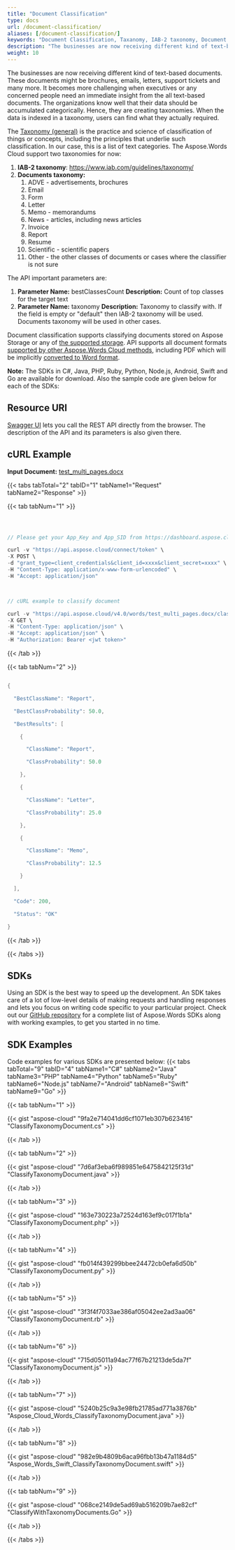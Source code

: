 ```yaml
---
title: "Document Classification"
type: docs
url: /document-classification/
aliases: [/document-classification/]
keywords: "Document Classification, Taxanomy, IAB-2 taxonomy, Document Taxonomy, Word, Microsoft Word, Java, .NET, PHP, Ruby, Python, NodeJS, Swift, Android ,Go"
description: "The businesses are now receiving different kind of text-based documents. These documents might be brochures, emails, letters, support tickets and many more. It becomes more challenging when executives or any concerned people need an immediate insight from the all text-based documents. The organizations know well that their data should be accumulated categorically. Hence, they are creating taxonomies. When the data is indexed in a taxonomy, users can find what they actually required.The Taxonomy (general) is the practice and science of classification of things or concepts, including the principles that underlie such classification. In our case, this is a list of text categories. The Aspose.Words Cloud support two taxonomies for now: IAB-2 taxonomy: Documents taxonomy:ADVE - advertisements, brochuresEmailFormLetterMemo - memorandumsNews - articles, including news articlesInvoiceReportResumeScientific - scientific papersOther - the other classes of documents or cases where the classifier is not sure"
weight: 10
---
```


The businesses are now receiving different kind of text-based documents. These documents might be brochures, emails, letters, support tickets and many more. It becomes more challenging when executives or any concerned people need an immediate insight from the all text-based documents. The organizations know well that their data should be accumulated categorically. Hence, they are creating taxonomies. When the data is indexed in a taxonomy, users can find what they actually required.

The [Taxonomy (general)](https://en.wikipedia.org/wiki/Taxonomy_\(general\)) is the practice and science of classification of things or concepts, including the principles that underlie such classification. In our case, this is a list of text categories. The Aspose.Words Cloud support two taxonomies for now:

1. **IAB-2 taxonomy**: <https://www.iab.com/guidelines/taxonomy/>
1. **Documents taxonomy:**
   1. ADVE - advertisements, brochures
   1. Email
   1. Form
   1. Letter
   1. Memo - memorandums
   1. News - articles, including news articles
   1. Invoice
   1. Report
   1. Resume
   1. Scientific - scientific papers
   1. Other - the other classes of documents or cases where the classifier is not sure

The API important parameters are:

1. **Parameter Name:** bestClassesCount
   **Description:** Count of top classes for the target text
1. **Parameter Name:** taxonomy
   **Description:** Taxonomy to classify with. If the field is empty or "default" then IAB-2 taxonomy will be used. Documents taxonomy will be used in other cases.

Document classification supports classifying documents stored on Aspose Storage or any of [the supported storage](https://docs.aspose.cloud/display/storagecloud/How+to+Configure+3rd+Party+Cloud+Storages). API supports all document formats [supported by other Aspose.Words Cloud methods](https://products.aspose.cloud/words/cloud), including PDF which will be implicitly [converted to Word format](/convert-pdf-document-to-word/).

**Note:** The SDKs in C#, Java, PHP, Ruby, Python, Node.js, Android, Swift and Go are available for download. Also the sample code are given below for each of the SDKs:

## Resource URI

[Swagger UI](https://apireference.aspose.cloud/words/#/Classification/ClassifyDocument) lets you call the REST API directly from the browser. The description of the API and its parameters is also given there.

## cURL Example

**Input Document:** [test_multi_pages.docx](attachments/884752/1180129.docx)

{{< tabs tabTotal="2" tabID="1" tabName1="Request" tabName2="Response" >}}

{{< tab tabNum="1" >}}

```java



// Please get your App_Key and App_SID from https://dashboard.aspose.cloud/#/apps. Place your App_Key in "client_secret" and App_SID in "client_id" argument.

curl -v "https://api.aspose.cloud/connect/token" \
-X POST \
-d "grant_type=client_credentials&client_id=xxxx&client_secret=xxxx" \
-H "Content-Type: application/x-www-form-urlencoded" \
-H "Accept: application/json"



// cURL example to classify document

curl -v "https://api.aspose.cloud/v4.0/words/test_multi_pages.docx/classify?bestClassesCount=3&taxonomy=documents" \
-X GET \
-H "Content-Type: application/json" \
-H "Accept: application/json" \
-H "Authorization: Bearer <jwt token>"

```

{{< /tab >}}

{{< tab tabNum="2" >}}

```java

{

  "BestClassName": "Report",

  "BestClassProbability": 50.0,

  "BestResults": [

    {

      "ClassName": "Report",

      "ClassProbability": 50.0

    },

    {

      "ClassName": "Letter",

      "ClassProbability": 25.0

    },

    {

      "ClassName": "Memo",

      "ClassProbability": 12.5

    }

  ],

  "Code": 200,

  "Status": "OK"

}

```

{{< /tab >}}

{{< /tabs >}}

## SDKs

Using an SDK is the best way to speed up the development. An SDK takes care of a lot of low-level details of making requests and handling responses and lets you focus on writing code specific to your particular project. Check out our [GitHub repository](https://github.com/aspose-words-cloud) for a complete list of Aspose.Words SDKs along with working examples, to get you started in no time.

## SDK Examples

Code examples for various SDKs are presented below:
{{< tabs tabTotal="9" tabID="4" tabName1="C#" tabName2="Java" tabName3="PHP" tabName4="Python" tabName5="Ruby" tabName6="Node.js" tabName7="Android" tabName8="Swift" tabName9="Go" >}}

{{< tab tabNum="1" >}}

{{< gist "aspose-cloud" "9fa2e714041dd6cf1071eb307b623416" "ClassifyTaxonomyDocument.cs" >}}

{{< /tab >}}

{{< tab tabNum="2" >}}

{{< gist "aspose-cloud" "7d6af3eba6f989851e6475842125f31d" "ClassifyTaxonomyDocument.java" >}}

{{< /tab >}}

{{< tab tabNum="3" >}}

{{< gist "aspose-cloud" "163e730223a72524d163ef9c017f1b1a" "ClassifyTaxonomyDocument.php" >}}

{{< /tab >}}

{{< tab tabNum="4" >}}

{{< gist "aspose-cloud" "fb014f439299bbee24472cb0efa6d50b" "ClassifyTaxonomyDocument.py" >}}

{{< /tab >}}

{{< tab tabNum="5" >}}

{{< gist "aspose-cloud" "3f3f4f7033ae386af05042ee2ad3aa06" "ClassifyTaxonomyDocument.rb" >}}

{{< /tab >}}

{{< tab tabNum="6" >}}

{{< gist "aspose-cloud" "715d05011a94ac77f67b21213de5da7f" "ClassifyTaxonomyDocument.js" >}}

{{< /tab >}}

{{< tab tabNum="7" >}}

{{< gist "aspose-cloud" "5240b25c9a3e98fb21785ad771a3876b" "Aspose_Cloud_Words_ClassifyTaxonomyDocument.java" >}}

{{< /tab >}}

{{< tab tabNum="8" >}}

{{< gist "aspose-cloud" "982e9b4809b6aca96fbb13b47a1184d5" "Aspose_Words_Swift_ClassifyTaxonomyDocument.swift" >}}

{{< /tab >}}

{{< tab tabNum="9" >}}

{{< gist "aspose-cloud" "068ce2149de5ad69ab516209b7ae82cf" "ClassifyWithTaxonomyDocuments.Go" >}}

{{< /tab >}}

{{< /tabs >}}
